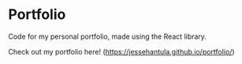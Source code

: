 # Portfolio

Code for my personal portfolio, made using the React library.

Check out my portfolio here! (https://jessehantula.github.io/portfolio/)
